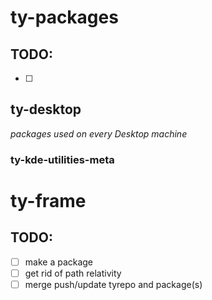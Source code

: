 # ty-packages
## TODO:
- [ ]
## ty-desktop
_packages used on every Desktop machine_
### ty-kde-utilities-meta



# ty-frame
## TODO:
- [ ] make a package
- [ ] get rid of path relativity
- [ ] merge push/update tyrepo and package(s)
